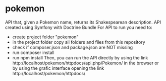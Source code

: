 # pokemon
API that, given a Pokemon name, returns its Shakespearean description. 
API created using Symfony with Doctrine Bundle
For API to run you need to:
 - create project folder "pokemon"
 - in the project folder copy all folders and files from this repository
 - check if composer.json and package.json are NOT missing
 - run composer install
 - run npm install
Then, you can run the API directly by using the link http://localhost/pokemon/httpdocs/api.php/Pokemon/<pokemonName> in the browser or by using the grafic interface opening the link http://localhost/pokemon/httpdocs/
 
